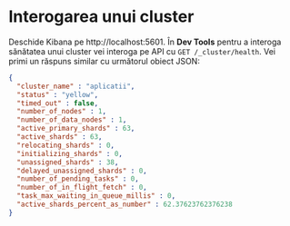 # Interogarea unui cluster

Deschide Kibana pe http://localhost:5601. În **Dev Tools** pentru a interoga sănătatea unui cluster vei interoga pe API cu `GET /_cluster/health`. Vei primi un răspuns similar cu următorul obiect JSON:

```json
{
  "cluster_name" : "aplicatii",
  "status" : "yellow",
  "timed_out" : false,
  "number_of_nodes" : 1,
  "number_of_data_nodes" : 1,
  "active_primary_shards" : 63,
  "active_shards" : 63,
  "relocating_shards" : 0,
  "initializing_shards" : 0,
  "unassigned_shards" : 38,
  "delayed_unassigned_shards" : 0,
  "number_of_pending_tasks" : 0,
  "number_of_in_flight_fetch" : 0,
  "task_max_waiting_in_queue_millis" : 0,
  "active_shards_percent_as_number" : 62.37623762376238
}
```
